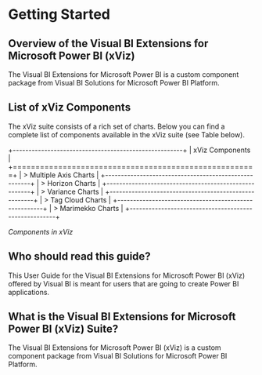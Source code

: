 Getting Started
===============

Overview of the Visual BI Extensions for Microsoft Power BI (xViz)
-----------------------------------------------------------------

The Visual BI Extensions for Microsoft Power BI is a custom component
package from Visual BI Solutions for Microsoft Power BI Platform.

List of xViz Components
----------------------

The xViz suite consists of a rich set of charts. Below you can find a
complete list of components available in the xViz suite (see Table
below).

+------------------------------------------------------+
| xViz Components                                       |
+======================================================+
| > Multiple Axis Charts                               |
+------------------------------------------------------+
| > Horizon Charts                                     |
+------------------------------------------------------+
| > Variance Charts                                    |
+------------------------------------------------------+
| > Tag Cloud Charts                                   |
+------------------------------------------------------+
| > Marimekko Charts                                   |
+------------------------------------------------------+

*Components in xViz*



Who should read this guide?
---------------------------

This User Guide for the Visual BI Extensions for Microsoft Power BI
(xViz) offered by Visual BI is meant for users that are going to create
Power BI applications.

What is the Visual BI Extensions for Microsoft Power BI (xViz) Suite?
--------------------------------------------------------------------

The Visual BI Extensions for Microsoft Power BI (xViz) is a custom
component package from Visual BI Solutions for Microsoft Power BI
Platform.
